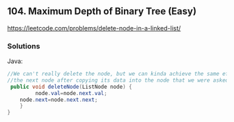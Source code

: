 ## 104. Maximum Depth of Binary Tree (Easy)
https://leetcode.com/problems/delete-node-in-a-linked-list/


### Solutions

Java:

```java
//We can't really delete the node, but we can kinda achieve the same effect by instead removing 
//the next node after copying its data into the node that we were asked to delete.
 public void deleteNode(ListNode node) {
         node.val=node.next.val;
    node.next=node.next.next;
    }
}
```
